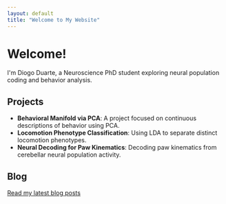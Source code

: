 ```yaml
---
layout: default
title: "Welcome to My Website"
---
```


# Welcome!
I'm Diogo Duarte, a Neuroscience PhD student exploring neural population coding and behavior analysis.

## Projects
- **Behavioral Manifold via PCA**: A project focused on continuous descriptions of behavior using PCA.
- **Locomotion Phenotype Classification**: Using LDA to separate distinct locomotion phenotypes.
- **Neural Decoding for Paw Kinematics**: Decoding paw kinematics from cerebellar neural population activity.

## Blog
[Read my latest blog posts](./blog)
